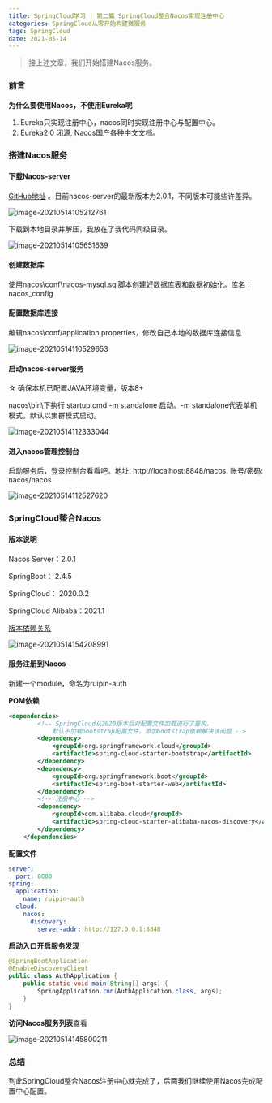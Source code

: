 ```yaml
---
title: SpringCloud学习 | 第二篇 SpringCloud整合Nacos实现注册中心
categories: SpringCloud从零开始构建微服务
tags: SpringCloud
date: 2021-05-14
---
```


> 接上述文章，我们开始搭建Nacos服务。

### 前言

**为什么要使用Nacos，不使用Eureka呢**

1. Eureka只实现注册中心，nacos同时实现注册中心与配置中心。
2. Eureka2.0 闭源, Nacos国产各种中文文档。

### 搭建Nacos服务

#### 下载Nacos-server

[GitHub地址](https://github.com/alibaba/nacos/releases) 。目前nacos-server的最新版本为2.0.1，不同版本可能些许差异。

![image-20210514105212761](https://gitee.com/ruocy/image_repo/raw/master/images/image-20210514105212761.png)

下载到本地目录并解压，我放在了我代码同级目录。

![image-20210514105651639](https://gitee.com/ruocy/image_repo/raw/master/images/image-20210514105651639.png)

<!-- more -->

#### 创建数据库

使用nacos\conf\nacos-mysql.sql脚本创建好数据库表和数据初始化。库名：nacos_config

#### 配置数据库连接

编辑nacos\conf/application.properties，修改自己本地的数据库连接信息	

![image-20210514110529653](https://gitee.com/ruocy/image_repo/raw/master/images/image-20210514110529653.png)

#### 启动nacos-server服务

☆ 确保本机已配置JAVA环境变量，版本8+

nacos\bin\下执行 startup.cmd -m standalone 启动。-m standalone代表单机模式。默认以集群模式启动。

![image-20210514112333044](https://gitee.com/ruocy/image_repo/raw/master/images/image-20210514112333044.png)

#### 进入nacos管理控制台

启动服务后，登录控制台看看吧。地址: http://localhost:8848/nacos. 账号/密码: nacos/nacos

![image-20210514112527620](https://gitee.com/ruocy/image_repo/raw/master/images/image-20210514112527620.png)

### SpringCloud整合Nacos

#### 版本说明

Nacos Server：2.0.1

SpringBoot：   2.4.5

SpringCloud： 2020.0.2

SpringCloud Alibaba：2021.1

[版本依赖关系](https://github.com/alibaba/spring-cloud-alibaba/wiki/版本说明) 

![image-20210514154208991](C:%5CUsers%5Cci22578%5CAppData%5CRoaming%5CTypora%5Ctypora-user-images%5Cimage-20210514154208991.png)

#### 服务注册到Nacos

新建一个module，命名为ruipin-auth

**POM依赖**

```xml
<dependencies>
     	<!-- SpringCloud从2020版本后对配置文件加载进行了重构，
			默认不加载bootstrap配置文件，添加bootstrap依赖解决该问题 -->
        <dependency>
            <groupId>org.springframework.cloud</groupId>
            <artifactId>spring-cloud-starter-bootstrap</artifactId>
        </dependency>
        <dependency>
            <groupId>org.springframework.boot</groupId>
            <artifactId>spring-boot-starter-web</artifactId>
        </dependency>
        <!-- 注册中心 -->
        <dependency>
            <groupId>com.alibaba.cloud</groupId>
            <artifactId>spring-cloud-starter-alibaba-nacos-discovery</artifactId>
        </dependency>
    </dependencies>
```

**配置文件**

```yaml
server:
  port: 8000
spring:
  application:
    name: ruipin-auth
  cloud:
    nacos:
      discovery:
        server-addr: http://127.0.0.1:8848
```



**启动入口开启服务发现**

```java
@SpringBootApplication
@EnableDiscoveryClient
public class AuthApplication {
    public static void main(String[] args) {
        SpringApplication.run(AuthApplication.class, args);
    }
}
```

**访问Nacos服务列表**查看

![image-20210514145800211](https://gitee.com/ruocy/image_repo/raw/master/images/image-20210514145800211.png)



### 总结

到此SpringCloud整合Nacos注册中心就完成了，后面我们继续使用Nacos完成配置中心配置。